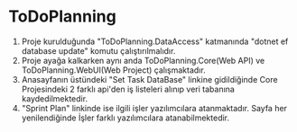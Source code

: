 # ToDoPlanning

1. Proje kurulduğunda "ToDoPlanning.DataAccess" katmanında "dotnet ef database update" komutu çalıştırılmalıdır.
2. Proje ayağa kalkarken aynı anda ToDoPlanning.Core(Web API) ve ToDoPlanning.WebUI(Web Project) çalışmaktadır.
3. Anasayfanın üstündeki "Set Task DataBase" linkine gidildiğinde Core Projesindeki 2 farklı api'den iş listeleri alınıp veri tabanına kaydedilmektedir.
4. "Sprint Plan" linkinde ise ilgili işler yazılımcılara atanmaktadır. Sayfa her yenilendiğinde İşler farklı yazılımcılara atanabilmektedir.
